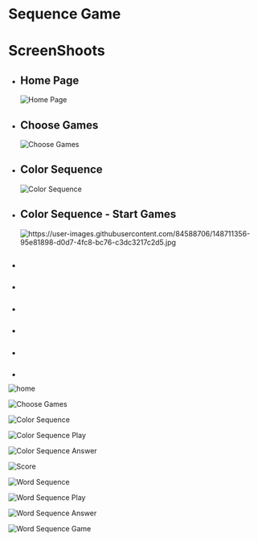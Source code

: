 # Sequence Game

<h1>ScreenShoots</h1>
<ul>
    <li>
        <h2>Home Page</h2>
        <img src="https://user-images.githubusercontent.com/84588706/148630216-ce982aff-7b8b-4ee1-a802-e11f18c5485f.jpg" alt="Home Page">
    </li>
    <li>
        <h2>Choose Games</h2>
        <img src="https://user-images.githubusercontent.com/84588706/148630241-996f00c6-4295-47ab-8924-88b0efd3fc7e.jpg" alt="Choose Games">
    </li>
    <li>
        <h2>Color Sequence</h2>
        <img src="https://user-images.githubusercontent.com/84588706/148630264-b7dc68ce-8443-480f-9cd6-0182a4181a42.jpg" alt="Color Sequence">
    </li>
    <li>
        <h2>Color Sequence - Start Games</h2>
        <img src="Color Sequence - Start Games" alt="https://user-images.githubusercontent.com/84588706/148711356-95e81898-d0d7-4fc8-bc76-c3dc3217c2d5.jpg">
    </li>
    <li>
        <h2></h2>
        <img src="" alt="">
    </li>
    <li>
        <h2></h2>
        <img src="" alt="">
    </li>
    <li>
        <h2></h2>
        <img src="" alt="">
    </li>
    <li>
        <h2></h2>
        <img src="" alt="">
    </li>
    <li>
        <h2></h2>
        <img src="" alt="">
    </li>
    <li>
        <h2></h2>
        <img src="" alt="">
    </li>
</ul>

![home]()

![Choose Games]()

![Color Sequence]()

![Color Sequence Play]()

![Color Sequence Answer](https://user-images.githubusercontent.com/84588706/148711399-3ffe82d6-8261-438e-9b76-7bbd115439bd.jpg)

![Score](https://user-images.githubusercontent.com/84588706/148711608-8c636076-0278-429b-80a5-acd6e4b5bbc7.jpg)

![Word Sequence](https://user-images.githubusercontent.com/84588706/148711636-32cdf45c-37d4-455d-a77b-fbc85ce66585.jpg)

![Word Sequence Play](https://user-images.githubusercontent.com/84588706/148711655-4e0f996b-a088-4366-ad49-76f7e220e771.jpg)

![Word Sequence Answer](https://user-images.githubusercontent.com/84588706/148711713-4c9d0d40-947c-44cc-845c-7805ff54ade4.jpg)

![Word Sequence Game](https://user-images.githubusercontent.com/84588706/148711753-6bccc9fc-9a4b-4520-a44b-e9b039d2be6e.jpg)

